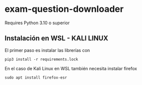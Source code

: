 # exam-question-downloader


Requires Python 3.10 o superior

## Instalación en WSL - KALI LINUX

El primer paso es instalar las librerías con 

    pip3 install -r requirements.lock

En el caso de Kali Linux en WSL también necesita instalar  firefox

    sudo apt install firefox-esr
